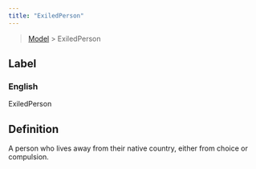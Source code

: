 ```yaml
---
title: "ExiledPerson"
---
```


> [Model](./../) > ExiledPerson

## Label

### English
ExiledPerson


## Definition
A person who lives away from their native country, either from choice or compulsion. 


    
